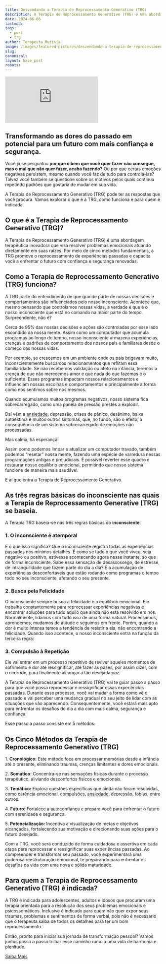 ```yaml
---
title: Desvendando a Terapia de Reprocessamento Generativo (TRG)
description: A Terapia de Reprocessamento Generativo (TRG) é uma abordagem terapêutica para resolver problemas emocionais atuando diretamente na raíz.
date: 2024-06-06
lastmod:
tags:
  - post
  - trg
author: Terapeuta Mutisia
image: /images/featured-pictures/desvendando-a-terapia-de-reprocessamento-regenerativo.webp
slug:
canonical:
layout: base_post
robots:
---
```


<div class="video">
<iframe src="https://www.youtube.com/embed/PY4cPPaBAuI?si=O8j0XY1v5el2KCdL" title="Você conhece a terapia TRG?" frameborder="0" allow="accelerometer; autoplay; clipboard-write; encrypted-media; gyroscope; picture-in-picture; web-share" referrerpolicy="strict-origin?-when-cross-origin" allowfullscreen loading="lazy"></iframe></div>

## Transformando as dores do passado em **potencial** para um futuro com mais **confiança** e **segurança**.

Você já se perguntou **por que o bem que você quer fazer não consegue, mas o mal que não quer fazer, acaba fazendo?** Ou por que certas emoções negativas persistem, mesmo quando você faz de tudo para controlá-las? Talvez você também se questione sobre os motivos pelos quais continua repetindo padrões que gostaria de mudar em sua vida.

A Terapia de Reprocessamento Generativo (TRG) pode ter as respostas que você procura. Vamos explorar o que é a TRG, como funciona e para quem é indicada.

## O que é a Terapia de Reprocessamento Generativo (TRG)?

A Terapia de Reprocessamento Generativo (TRG) é uma abordagem terapêutica inovadora que visa resolver problemas emocionais atuando diretamente em suas raízes. Por meio de cinco métodos fundamentais, a TRG promove o reprocessamento de experiências passadas e capacita você a enfrentar o futuro com confiança e segurança renovadas.

## Como a Terapia de Reprocessamento Generativo (TRG) funciona?

A TRG parte do entendimento de que grande parte de nossas decisões e comportamentos são influenciados pelo nosso inconsciente. Acontece que, mesmo pensando que controlamos nossas vidas, a verdade é que é o nosso inconsciente que está no comando na maior parte do tempo. Surpreendente, não é?

Cerca de 95% das nossas decisões e ações são controladas por esse lado escondido da nossa mente. Assim como um computador que acumula programas ao longo do tempo, nosso inconsciente armazena experiências, crenças e padrões de comportamento dos nossos pais e familiares desde o começo das nossas vidas.

Por exemplo, se crescemos em um ambiente onde os pais brigavam muito, inconscientemente buscamos relacionamentos que reflitam essa familiaridade. Se não recebemos validação ou afeto na infância, teremos a crença de que não merecemos amor e que nada do que fazemos é o suficiente. Esses programas impactam nossos relacionamentos e influenciam nossas escolhas e comportamentos e principalmente a forma como nos sentimos sobre nós mesmos.

Quando acumulamos muitos programas negativos, nosso sistema fica sobrecarregado, como uma panela de pressão prestes a explodir.

Daí vêm a <a href="/blog/tecnica_eft_para_ansiedade_passo_a_passo" target="_blank">ansiedade</a>, depressão, crises de pânico, desânimo, baixa autoestima e muitos outros sintomas, que, no fundo, são o efeito, a consequência de um sistema sobrecarregado de emoções não processadas.

Mas calma, há esperança!

Assim como podemos limpar e atualizar um computador travado, também podemos “resetar” nossa mente, fazendo uma espécie de varredura nessas programações antigas e prejudiciais. É possível reverter esse quadro e restaurar nosso equilíbrio emocional, permitindo que nosso sistema funcione de maneira mais saudável.

E aí que entra a Terapia de Reprocessamento Generativo.

## As três regras básicas do inconsciente nas quais a Terapia de Reprocessamento Generative (TRG) se baseia.

A Terapia TRG baseia-se nas três regras básicas do **inconsciente**:

### <span class="highlight">1.</span> O inconsciente é atemporal

E o que isso significa? Que o inconsciente registra todas as experiências passadas nos mínimos detalhes. É como se tudo o que você viveu, seja negativo ou positivo, estivesse acontecendo agora nesse instante, só que de forma inconsciente. Sabe essa sensação de desassossego, de estresse, de intranquilidade que fazem parte do dia a dia? É a acumulação de experiências desconfortáveis que estão rodando como programas o tempo todo no seu inconsciente, afetando o seu presente.

### <span class="highlight">2.</span> Busca pela Felicidade

O inconsciente sempre busca a felicidade e o equilíbrio emocional. Ele trabalha constantemente para reprocessar experiências negativas e encontrar soluções para tudo aquilo que ainda não está resolvido em nós. Normalmente, lidamos com tudo isso de uma forma natural. Processamos, aprendemos, mudamos de atitude e seguimos em frente. Porém, quando a dor é muito intensa temos a tendência de resistir a ela, não encontrando a felicidade. Quando isso acontece, o nosso inconsciente entra na função da terceira regra:

### <span class="highlight">3.</span> Compulsão à Repetição

Ele vai entrar em um processo repetitivo de reviver aqueles momentos de sofrimento e dor até ressignificar, até fazer as pazes, por assim dizer, com o ocorrido, para finalmente alcançar a tão desejada paz.

A Terapia de Reprocessamento Generativo (TRG) vai te guiar passo a passo para que você possa reprocessar e ressignificar essas experiências passadas. Durante esse processo, você vai mudar a forma como vê o passado e vai perceber uma mudança gradual no seu jeito de lidar com as situações que vão aparecendo. Consequentemente, você estará mais apto para enfrentar os desafios do dia a dia com mais calma, segurança e confiança.

Esse passo a passo consiste em 5 métodos:

## Os Cinco Métodos da Terapia de Reprocessamento Generativo (TRG)

<span class="highlight">1.</span> **Cronológico:** Este método foca em processar memórias desde a infância até o presente, eliminando traumas, crenças limitantes e dores emocionais.

<span class="highlight">2.</span> **Somático:** Concentra-se nas sensações físicas durante o processo terapêutico, aliviando desconfortos físicos e emocionais.

<span class="highlight">3.</span> **Temático:** Explora questões específicas que ainda não foram resolvidas, como carência emocional, compulsões, <a href="/blog/tecnica_eft_para_ansiedade_passo_a_passo" target="_blank">ansiedade</a>, depressão, fobias, entre outros.

<span class="highlight">4.</span> **Futuro:** Fortalece a autoconfiança e prepara você para enfrentar o futuro com serenidade e segurança.

<span class="highlight">5.</span> **Potencialização:** Incentiva a visualização de metas e objetivos alcançados, fortalecendo sua motivação e direcionando suas ações para o futuro desejado.

Com a TRG, você será conduzido de forma cuidadosa e assertiva em cada etapa para reprocessar e ressignificar suas experiências passadas. Ao compreender e transformar seu passado, você experimentará uma poderosa reestruturação emocional, te preparando para enfrentar os desafios da vida com uma nova e sólida maturidade.

## Para quem a Terapia de Reprocessamento Generativo (TRG) é indicada?

A TRG é indicada para adolescentes, adultos e idosos que procuram uma terapia orientada para a resolução dos seus problemas emocionais e psicossomáticos. Inclusive é indicado para quem não quer expor seus traumas, problemas e sentimentos de forma verbal, pois não é necessário que o terapeuta saiba de todos os detalhes para ter um bom reprocessamento.

Então, pronto para iniciar sua jornada de transformação pessoal? Vamos juntos passo a passo trilhar esse caminho rumo a uma vida de harmonia e plenitude.

<a href="/index" id="blog-call" class="btn">Saiba Mais</a>
